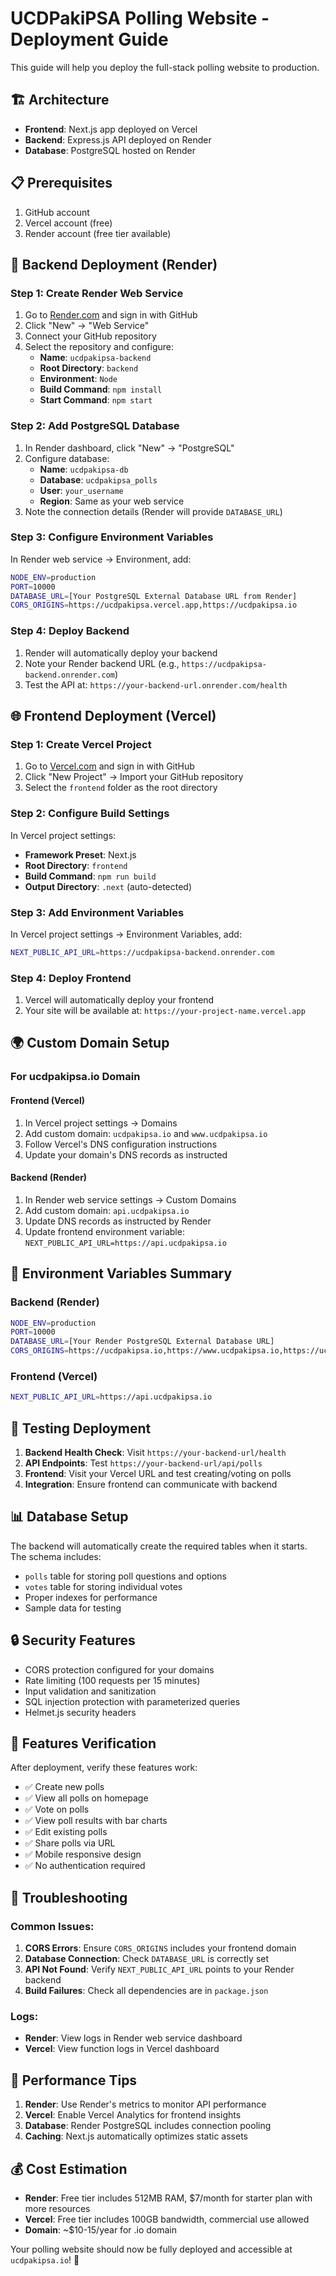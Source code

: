 # UCDPakiPSA Polling Website - Deployment Guide

This guide will help you deploy the full-stack polling website to production.

## 🏗️ Architecture

- **Frontend**: Next.js app deployed on Vercel
- **Backend**: Express.js API deployed on Render
- **Database**: PostgreSQL hosted on Render

## 📋 Prerequisites

1. GitHub account
2. Vercel account (free)
3. Render account (free tier available)

## 🚀 Backend Deployment (Render)

### Step 1: Create Render Web Service

1. Go to [Render.com](https://render.com) and sign in with GitHub
2. Click "New" → "Web Service"
3. Connect your GitHub repository
4. Select the repository and configure:
   - **Name**: `ucdpakipsa-backend`
   - **Root Directory**: `backend`
   - **Environment**: `Node`
   - **Build Command**: `npm install`
   - **Start Command**: `npm start`

### Step 2: Add PostgreSQL Database

1. In Render dashboard, click "New" → "PostgreSQL"
2. Configure database:
   - **Name**: `ucdpakipsa-db`
   - **Database**: `ucdpakipsa_polls`
   - **User**: `your_username`
   - **Region**: Same as your web service
3. Note the connection details (Render will provide `DATABASE_URL`)

### Step 3: Configure Environment Variables

In Render web service → Environment, add:

```bash
NODE_ENV=production
PORT=10000
DATABASE_URL=[Your PostgreSQL External Database URL from Render]
CORS_ORIGINS=https://ucdpakipsa.vercel.app,https://ucdpakipsa.io
```

### Step 4: Deploy Backend

1. Render will automatically deploy your backend
2. Note your Render backend URL (e.g., `https://ucdpakipsa-backend.onrender.com`)
3. Test the API at: `https://your-backend-url.onrender.com/health`

## 🌐 Frontend Deployment (Vercel)

### Step 1: Create Vercel Project

1. Go to [Vercel.com](https://vercel.com) and sign in with GitHub
2. Click "New Project" → Import your GitHub repository
3. Select the `frontend` folder as the root directory

### Step 2: Configure Build Settings

In Vercel project settings:

- **Framework Preset**: Next.js
- **Root Directory**: `frontend`
- **Build Command**: `npm run build`
- **Output Directory**: `.next` (auto-detected)

### Step 3: Add Environment Variables

In Vercel project settings → Environment Variables, add:

```bash
NEXT_PUBLIC_API_URL=https://ucdpakipsa-backend.onrender.com
```

### Step 4: Deploy Frontend

1. Vercel will automatically deploy your frontend
2. Your site will be available at: `https://your-project-name.vercel.app`

## 🌍 Custom Domain Setup

### For ucdpakipsa.io Domain

#### Frontend (Vercel)
1. In Vercel project settings → Domains
2. Add custom domain: `ucdpakipsa.io` and `www.ucdpakipsa.io`
3. Follow Vercel's DNS configuration instructions
4. Update your domain's DNS records as instructed

#### Backend (Render)
1. In Render web service settings → Custom Domains
2. Add custom domain: `api.ucdpakipsa.io`
3. Update DNS records as instructed by Render
4. Update frontend environment variable: `NEXT_PUBLIC_API_URL=https://api.ucdpakipsa.io`

## 🔧 Environment Variables Summary

### Backend (Render)
```bash
NODE_ENV=production
PORT=10000
DATABASE_URL=[Your Render PostgreSQL External Database URL]
CORS_ORIGINS=https://ucdpakipsa.io,https://www.ucdpakipsa.io,https://ucdpakipsa.vercel.app
```

### Frontend (Vercel)
```bash
NEXT_PUBLIC_API_URL=https://api.ucdpakipsa.io
```

## 🧪 Testing Deployment

1. **Backend Health Check**: Visit `https://your-backend-url/health`
2. **API Endpoints**: Test `https://your-backend-url/api/polls`
3. **Frontend**: Visit your Vercel URL and test creating/voting on polls
4. **Integration**: Ensure frontend can communicate with backend

## 📊 Database Setup

The backend will automatically create the required tables when it starts. The schema includes:

- `polls` table for storing poll questions and options
- `votes` table for storing individual votes
- Proper indexes for performance
- Sample data for testing

## 🔒 Security Features

- CORS protection configured for your domains
- Rate limiting (100 requests per 15 minutes)
- Input validation and sanitization
- SQL injection protection with parameterized queries
- Helmet.js security headers

## 📱 Features Verification

After deployment, verify these features work:

- ✅ Create new polls
- ✅ View all polls on homepage
- ✅ Vote on polls
- ✅ View poll results with bar charts
- ✅ Edit existing polls
- ✅ Share polls via URL
- ✅ Mobile responsive design
- ✅ No authentication required

## 🚨 Troubleshooting

### Common Issues:

1. **CORS Errors**: Ensure `CORS_ORIGINS` includes your frontend domain
2. **Database Connection**: Check `DATABASE_URL` is correctly set
3. **API Not Found**: Verify `NEXT_PUBLIC_API_URL` points to your Render backend
4. **Build Failures**: Check all dependencies are in `package.json`

### Logs:
- **Render**: View logs in Render web service dashboard
- **Vercel**: View function logs in Vercel dashboard

## 🎯 Performance Tips

1. **Render**: Use Render's metrics to monitor API performance
2. **Vercel**: Enable Vercel Analytics for frontend insights
3. **Database**: Render PostgreSQL includes connection pooling
4. **Caching**: Next.js automatically optimizes static assets

## 💰 Cost Estimation

- **Render**: Free tier includes 512MB RAM, $7/month for starter plan with more resources
- **Vercel**: Free tier includes 100GB bandwidth, commercial use allowed
- **Domain**: ~$10-15/year for .io domain

Your polling website should now be fully deployed and accessible at `ucdpakipsa.io`! 🎉